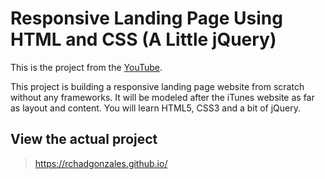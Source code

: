 # Responsive Landing Page Using HTML and CSS (A Little jQuery)

This is the project from the [YouTube](https://www.youtube.com/watch?v=GJXXf3_dcng).

This project is building a responsive landing page website from scratch without any frameworks. It will be modeled after the iTunes website as far as layout and content. You will learn HTML5, CSS3 and a bit of jQuery.

## View the actual project

> https://rchadgonzales.github.io/
